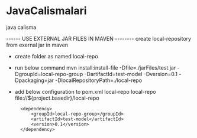 # JavaCalismalari
java calisma


------ USE EXTERNAL JAR FILES IN MAVEN --------
create local-repository from exernal jar in maven
- create folder as named local-repo
- run below command 
mvn install:install-file -Dfile=./jarFiles/test.jar -DgroupId=local-repo-group -DartifactId=test-model -Dversion=0.1 -Dpackaging=jar -DlocalRepositoryPath=./local-repo
- add below configuration to pom.xml
		      <repository>
			<id>local-repo</id>
			<name>local-repo</name>
			<url>file://${project.basedir}/local-repo</url>
		      </repository>
      
		<dependency>
			<groupId>local-repo-group</groupId>
			<artifactId>test-model</artifactId>
			<version>0.1</version>
		</dependency>


